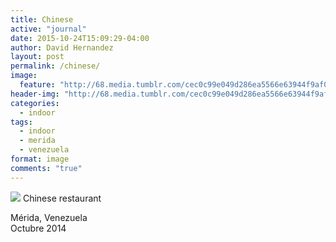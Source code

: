 ```yaml
---
title: Chinese
active: "journal"
date: 2015-10-24T15:09:29-04:00
author: David Hernandez
layout: post
permalink: /chinese/
image: 
  feature: "http://68.media.tumblr.com/cec0c99e049d286ea5566e63944f9af0/tumblr_nwqpadzcA91qzqummo1_1280.jpg"
header-img: "http://68.media.tumblr.com/cec0c99e049d286ea5566e63944f9af0/tumblr_nwqpadzcA91qzqummo1_1280.jpg"
categories:
  - indoor
tags:
  - indoor
  - merida
  - venezuela
format: image
comments: "true"
---
```

<a href="http://68.media.tumblr.com/cec0c99e049d286ea5566e63944f9af0/tumblr_nwqpadzcA91qzqummo1_1280.jpg" class="popup"  title="Chinese restaurant" data-caption="© 2014 by David Hernández"><img src="http://68.media.tumblr.com/cec0c99e049d286ea5566e63944f9af0/tumblr_nwqpadzcA91qzqummo1_1280.jpg"></a> Chinese restaurant

Mérida, Venezuela<br>
Octubre 2014
